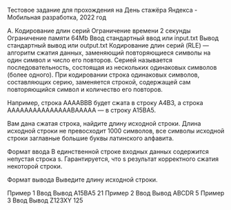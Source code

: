 Тестовое задание для прохождения на День стажёра Яндекса - Мобильная разработка, 2022 год

A. Кодирование длин серий
Ограничение времени	2 секунды
Ограничение памяти	64Mb
Ввод	стандартный ввод или input.txt
Вывод	стандартный вывод или output.txt
Кодирование длин серий (RLE) — алгоритм сжатия данных, заменяющий повторяющиеся символы на один символ и число его повторов. Серией называется последовательность, состоящая из нескольких одинаковых символов (более одного). При кодировании строка одинаковых символов, составляющих серию, заменяется строкой, содержащей сам повторяющийся символ и количество его повторов.

Например, строка AAAABBB будет сжата в строку A4B3, а строка AAAAAAAAAAAAAAABAAAAA — в строку A15BA5.

Вам дана сжатая строка, найдите длину исходной строки. Длина исходной строки не превосходит 1000 символов, все символы исходной строки заглавные большие буквы латинского алфавита.

Формат ввода
В единственной строке входных данных содержится непустая строка s. Гарантируется, что s результат корректного сжатия некоторой строки.

Формат вывода
Выведите длину исходной строки.

Пример 1
Ввод	Вывод
A15BA5
21
Пример 2
Ввод	Вывод
ABCDR
5
Пример 3
Ввод	Вывод
Z123XY
125
